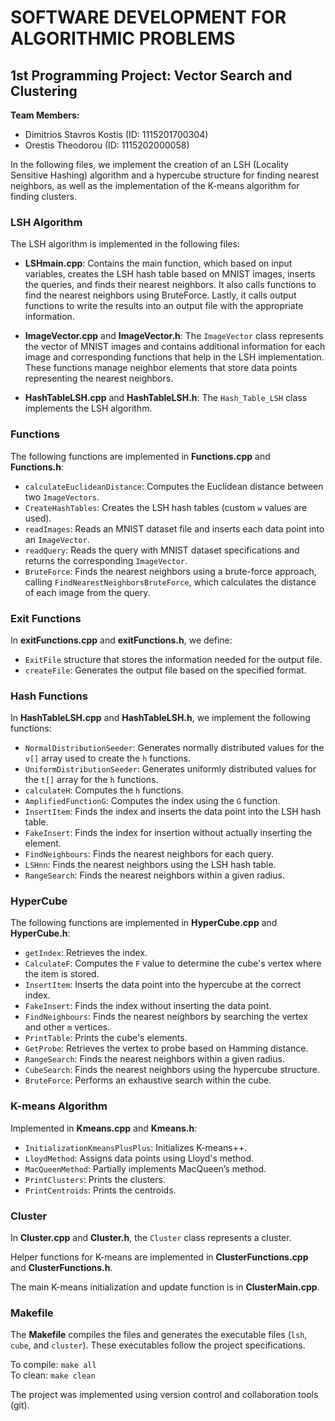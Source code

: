 
# SOFTWARE DEVELOPMENT FOR ALGORITHMIC PROBLEMS

## 1st Programming Project: Vector Search and Clustering

**Team Members:**
- Dimitrios Stavros Kostis (ID: 1115201700304)
- Orestis Theodorou (ID: 1115202000058)

In the following files, we implement the creation of an LSH (Locality Sensitive Hashing) algorithm and a hypercube structure for finding nearest neighbors, as well as the implementation of the K-means algorithm for finding clusters.

### LSH Algorithm

The LSH algorithm is implemented in the following files:

- **LSHmain.cpp**: 
  Contains the main function, which based on input variables, creates the LSH hash table based on MNIST images, inserts the queries, and finds their nearest neighbors. It also calls functions to find the nearest neighbors using BruteForce. Lastly, it calls output functions to write the results into an output file with the appropriate information.

- **ImageVector.cpp** and **ImageVector.h**: 
  The `ImageVector` class represents the vector of MNIST images and contains additional information for each image and corresponding functions that help in the LSH implementation. These functions manage neighbor elements that store data points representing the nearest neighbors.

- **HashTableLSH.cpp** and **HashTableLSH.h**: 
  The `Hash_Table_LSH` class implements the LSH algorithm.

### Functions

The following functions are implemented in **Functions.cpp** and **Functions.h**:

- `calculateEuclideanDistance`: Computes the Euclidean distance between two `ImageVectors`.
- `CreateHashTables`: Creates the LSH hash tables (custom `w` values are used).
- `readImages`: Reads an MNIST dataset file and inserts each data point into an `ImageVector`.
- `readQuery`: Reads the query with MNIST dataset specifications and returns the corresponding `ImageVector`.
- `BruteForce`: Finds the nearest neighbors using a brute-force approach, calling `FindNearestNeighborsBruteForce`, which calculates the distance of each image from the query.

### Exit Functions

In **exitFunctions.cpp** and **exitFunctions.h**, we define:
- `ExitFile` structure that stores the information needed for the output file.
- `createFile`: Generates the output file based on the specified format.

### Hash Functions

In **HashTableLSH.cpp** and **HashTableLSH.h**, we implement the following functions:

- `NormalDistributionSeeder`: Generates normally distributed values for the `v[]` array used to create the `h` functions.
- `UniformDistributionSeeder`: Generates uniformly distributed values for the `t[]` array for the `h` functions.
- `calculateH`: Computes the `h` functions.
- `AmplifiedFunctionG`: Computes the index using the `G` function.
- `InsertItem`: Finds the index and inserts the data point into the LSH hash table.
- `FakeInsert`: Finds the index for insertion without actually inserting the element.
- `FindNeighbours`: Finds the nearest neighbors for each query.
- `LSHnn`: Finds the nearest neighbors using the LSH hash table.
- `RangeSearch`: Finds the nearest neighbors within a given radius.

### HyperCube

The following functions are implemented in **HyperCube.cpp** and **HyperCube.h**:

- `getIndex`: Retrieves the index.
- `CalculateF`: Computes the `F` value to determine the cube's vertex where the item is stored.
- `InsertItem`: Inserts the data point into the hypercube at the correct index.
- `FakeInsert`: Finds the index without inserting the data point.
- `FindNeighbours`: Finds the nearest neighbors by searching the vertex and other `m` vertices.
- `PrintTable`: Prints the cube's elements.
- `GetProbe`: Retrieves the vertex to probe based on Hamming distance.
- `RangeSearch`: Finds the nearest neighbors within a given radius.
- `CubeSearch`: Finds the nearest neighbors using the hypercube structure.
- `BruteForce`: Performs an exhaustive search within the cube.

### K-means Algorithm

Implemented in **Kmeans.cpp** and **Kmeans.h**:

- `InitializationKmeansPlusPlus`: Initializes K-means++.
- `LloydMethod`: Assigns data points using Lloyd's method.
- `MacQueenMethod`: Partially implements MacQueen’s method.
- `PrintClusters`: Prints the clusters.
- `PrintCentroids`: Prints the centroids.

### Cluster

In **Cluster.cpp** and **Cluster.h**, the `Cluster` class represents a cluster.

Helper functions for K-means are implemented in **ClusterFunctions.cpp** and **ClusterFunctions.h**.

The main K-means initialization and update function is in **ClusterMain.cpp**.

### Makefile

The **Makefile** compiles the files and generates the executable files (`lsh`, `cube`, and `cluster`). These executables follow the project specifications.

To compile: `make all`  
To clean: `make clean`

The project was implemented using version control and collaboration tools (git).

